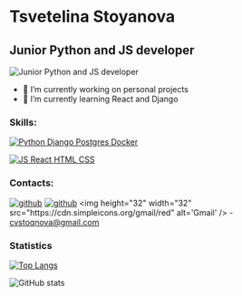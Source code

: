 # Tsvetelina Stoyanova
## Junior Python and JS developer
![Junior Python and JS developer](https://github.com/Tsveti1103)

- 🔭 I’m currently working on personal projects 
- 🌱 I’m currently learning React and Django 

### Skills: 
[![Python Django Postgres Docker](https://skillicons.dev/icons?i=py,django,postgres,docker)](https://github.com/Tsveti1103/DogLife)

[![JS React HTML CSS](https://skillicons.dev/icons?i=js,react,html,css)](https://github.com/Tsveti1103/Fear)








### Contacts:
[![github](https://skillicons.dev/icons?i=github)](https://github.com/Tsveti1103)
[![github](https://skillicons.dev/icons?i=linkedin)]([https://github.com/Tsveti1103](https://www.linkedin.com/in/tsvetelinastoyanovats//))
<img height="32" width="32" src="https://cdn.simpleicons.org/gmail/red" alt='Gmail' /> -  cvstoqnova@gmail.com


### Statistics
[![Top Langs](https://github-readme-stats.vercel.app/api/top-langs/?username=Tsveti1103)](https://github.com/anuraghazra/github-readme-stats)

![GitHub stats](https://github-readme-stats.vercel.app/api?username=Tsveti1103&show_icons=true)  



